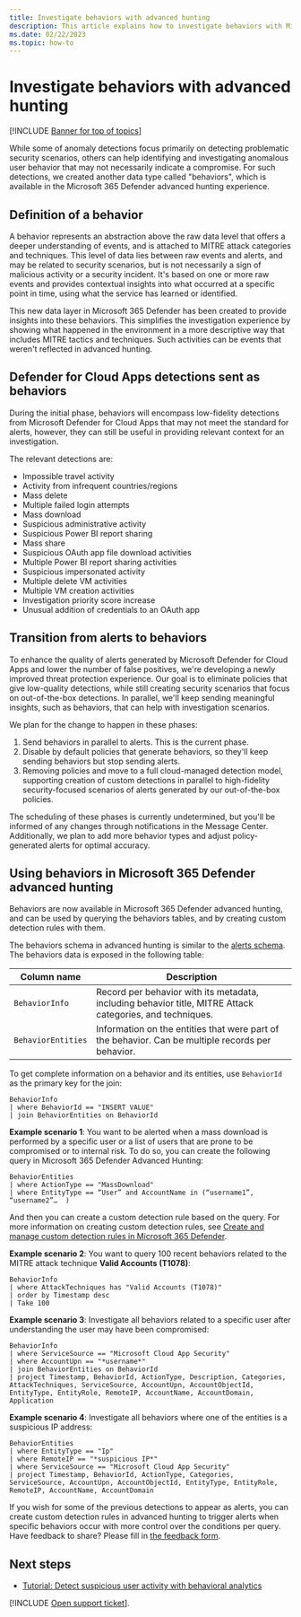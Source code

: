```yaml
---
title: Investigate behaviors with advanced hunting
description: This article explains how to investigate behaviors with Microsoft 365 Defender advanced hunting in Microsoft Defender for Cloud Apps. 
ms.date: 02/22/2023
ms.topic: how-to
---
```

# Investigate behaviors with advanced hunting

[!INCLUDE [Banner for top of topics](includes/banner.md)]

While some of anomaly detections focus primarily on detecting problematic security scenarios, others can help identifying and investigating anomalous user behavior that may not necessarily indicate a compromise. For such detections, we created another data type called "behaviors", which is available in the Microsoft 365 Defender advanced hunting experience.

## Definition of a behavior

A behavior represents an abstraction above the raw data level that offers a deeper understanding of events, and is attached to MITRE attack categories and techniques. This level of data lies between raw events and alerts,  and may be related to security scenarios, but is not necessarily a sign of malicious activity or  a security incident. It's based on one or more raw events and provides contextual insights into what occurred at a specific point in time, using what the service has learned or identified.

This new data layer in Microsoft 365 Defender has been created to provide insights into these behaviors. This simplifies the investigation experience by showing what happened in the environment in a more descriptive way that includes MITRE tactics and techniques. Such activities can be events that weren't reflected in advanced hunting.

## Defender for Cloud Apps detections sent as behaviors

During the initial phase, behaviors will encompass low-fidelity detections from Microsoft Defender for Cloud Apps that may not meet the standard for alerts, however, they can still be useful in providing relevant context for an investigation.

The relevant detections are:

- Impossible travel activity
- Activity from infrequent countries/regions
- Mass delete
- Multiple failed login attempts
- Mass download
- Suspicious administrative activity
- Suspicious Power BI report sharing
- Mass share
- Suspicious OAuth app file download activities
- Multiple Power BI report sharing activities
- Suspicious impersonated activity
- Multiple delete VM activities
- Multiple VM creation activities
- Investigation priority score increase
- Unusual addition of credentials to an OAuth app

## Transition from alerts to behaviors

To enhance the quality of alerts generated by Microsoft Defender for Cloud Apps and lower the number of false positives, we're developing a newly improved threat protection experience. Our goal is to eliminate policies that give low-quality detections, while still creating security scenarios that focus on out-of-the-box detections. In parallel, we'll keep sending meaningful insights, such as behaviors, that can help with investigation scenarios.

We plan for the change to happen in these phases:

1. Send behaviors in parallel to alerts. This is the current phase.
1. Disable by default policies that generate behaviors, so they'll keep sending behaviors but stop sending alerts.
1. Removing policies and move to a full cloud-managed detection model, supporting creation of custom detections in parallel to high-fidelity security-focused scenarios of alerts generated by our out-of-the-box policies.

The scheduling of these phases is currently undetermined, but you'll be informed of any changes through notifications in the Message Center. Additionally, we plan to add more behavior types and adjust policy-generated alerts for optimal accuracy.

## Using behaviors in Microsoft 365 Defender advanced hunting

Behaviors are now available in Microsoft 365 Defender advanced hunting, and can be used by querying the behaviors tables, and by creating custom detection rules with them.

The behaviors schema in advanced hunting is similar to the [alerts schema](/microsoft-365/security/defender/advanced-hunting-alertinfo-table). The behaviors data is exposed in the following table:

|Column name  |Description  |
|---------|---------|
|`BehaviorInfo`    |  Record per behavior with its metadata, including behavior title, MITRE Attack categories, and techniques. |
| `BehaviorEntities`      | Information on the entities that were part of the behavior. Can be multiple records per behavior.        |

To get complete information on a behavior and its entities, use `BehaviorId` as the primary key for the join:

```kusto
BehaviorInfo
| where BehaviorId == "INSERT VALUE"
| join BehaviorEntities on BehaviorId
```

**Example scenario 1**: You want to be alerted when a mass download is performed by a specific user or a list of users that are prone to be compromised or to internal risk. To do so, you can create the following query in Microsoft 365 Defender Advanced Hunting:

```kusto
BehaviorEntities
| where ActionType == "MassDownload" 
| where EntityType == “User” and AccountName in (“username1”, “username2”…  ) 
```

And then you can create a custom detection rule based on the query. For more information on creating custom detection rules, see [Create and manage custom detection rules in Microsoft 365 Defender](/microsoft-365/security/defender/custom-detection-rules).

**Example scenario 2**: You want to query 100 recent behaviors related to the MITRE attack technique **Valid Accounts (T1078)**:

```kusto
BehaviorInfo
| where AttackTechniques has "Valid Accounts (T1078)"
| order by Timestamp desc 
| Take 100
```

**Example scenario 3**: Investigate all behaviors related to a specific user after understanding the user may have been compromised:

```kusto
BehaviorInfo
| where ServiceSource == "Microsoft Cloud App Security"
| where AccountUpn == "*username*"
| join BehaviorEntities on BehaviorId
| project Timestamp, BehaviorId, ActionType, Description, Categories, AttackTechniques, ServiceSource, AccountUpn, AccountObjectId, EntityType, EntityRole, RemoteIP, AccountName, AccountDomain, Application
```

**Example scenario 4**: Investigate all behaviors where one of the entities is a suspicious IP address:

```kusto
BehaviorEntities
| where EntityType == "Ip"
| where RemoteIP == "*suspicious IP*"
| where ServiceSource == "Microsoft Cloud App Security"
| project Timestamp, BehaviorId, ActionType, Categories, ServiceSource, AccountUpn, AccountObjectId, EntityType, EntityRole, RemoteIP, AccountName, AccountDomain
```

If you wish for some of the previous detections to appear as alerts, you can create custom detection rules in advanced hunting to trigger alerts when specific behaviors occur with more control over the conditions per query.
Have feedback to share? Please fill in [the feedback form](https://forms.office.com/r/x0mX5hBkGu).

## Next steps

- [Tutorial: Detect suspicious user activity with behavioral analytics](tutorial-suspicious-activity.md)

[!INCLUDE [Open support ticket](includes/support.md)].
